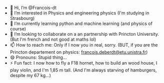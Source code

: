 - 👋 Hi, I’m @Francois-dt
- 👀 I’m interested in Physics and engineering physics (I'm studying in Strasbourg)
- 🌱 I’m currently learning python and machine learning (and physics of course)
- 💞️ I’m looking to collaborate on a an partnership with Princton University. (But I'm french and not good at maths lol)
- 📫 How to reach me: Only if I now you in real, sorry. (BUT, if you are the Princton departement on physics: francois.deberdt@etu.unistra.fr)
- 😄 Pronouns: Stupid thing...
- ⚡ Fun fact: I now how to fly a F18 hornet, how to build an wood house, I play violin, and I'm 1,85 m tall. (And I'm always starving of hamburgers, despite my 67 kg...)

<!---
Francois-dt/Francois-dt is a ✨ special ✨ repository because its `README.md` (this file) appears on your GitHub profile.
You can click the Preview link to take a look at your changes.
--->
